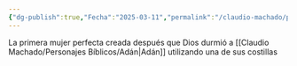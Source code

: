 ```yaml
---
{"dg-publish":true,"Fecha":"2025-03-11","permalink":"/claudio-machado/personajes-biblicos/eva/","dgPassFrontmatter":true}
---
```


La primera mujer perfecta creada después que Dios durmió a [[Claudio Machado/Personajes Bíblicos/Adán\|Adán]] utilizando una de sus costillas 

